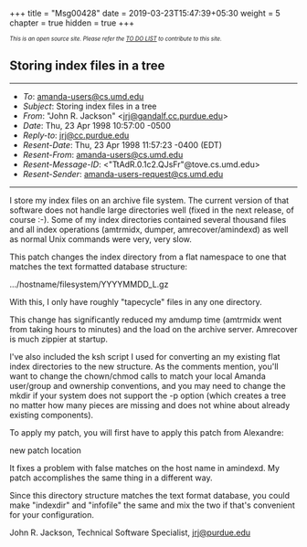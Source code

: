 +++
title = "Msg00428"
date = 2019-03-23T15:47:39+05:30
weight = 5
chapter = true
hidden = true
+++

*<sub><sub>This is an open source site. Please refer the [TO DO LIST](/to_do) to contribute to this site.</sub></sub>*

Storing index files in a tree
---

* * * * *

-   *To*: [amanda-users@cs.umd.edu](mailto:amanda-users@cs.umd.edu)
-   *Subject*: Storing index files in a tree
-   *From*: "John R. Jackson"
    \<[jrj@gandalf.cc.purdue.edu](mailto:jrj@gandalf.cc.purdue.edu)\>
-   *Date*: Thu, 23 Apr 1998 10:57:00 -0500
-   *Reply-to*: [jrj@cc.purdue.edu](mailto:jrj@cc.purdue.edu)
-   *Resent-Date*: Thu, 23 Apr 1998 11:57:23 -0400 (EDT)
-   *Resent-From*: amanda-users@cs.umd.edu
-   *Resent-Message-ID*: \<"TtAdR.0.1c2.QJsFr"@tove.cs.umd.edu\>
-   *Resent-Sender*: amanda-users-request@cs.umd.edu

* * * * *

I store my index files on an archive file system.  The current version
of that software does not handle large directories well (fixed in the
next release, of course :-).  Some of my index directories contained
several thousand files and all index operations (amtrmidx, dumper,
amrecover/amindexd) as well as normal Unix commands were very, very slow.

This patch changes the index directory from a flat namespace to one
that matches the text formatted database structure:

.../hostname/filesystem/YYYYMMDD_L.gz

With this, I only have roughly "tapecycle" files in any one directory.

This change has significantly reduced my amdump time (amtrmidx went
from taking hours to minutes) and the load on the archive server.
Amrecover is much zippier at startup.

I've also included the ksh script I used for converting an my existing
flat index directories to the new structure.  As the comments mention,
you'll want to change the chown/chmod calls to match your local Amanda
user/group and ownership conventions, and you may need to change the
mkdir if your system does not support the -p option (which creates a
tree no matter how many pieces are missing and does not whine about
already existing components).

To apply my patch, you will first have to apply this patch from Alexandre:

        
new patch location
        

It fixes a problem with false matches on the host name in amindexd.
My patch accomplishes the same thing in a different way.

Since this directory structure matches the text format database, you
could make "indexdir" and "infofile" the same and mix the two if that's
convenient for your configuration.

John R. Jackson, Technical Software Specialist, jrj@purdue.edu